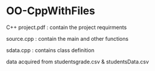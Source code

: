 
# OO-CppWithFiles

C++ project.pdf : contain the project requirments

source.cpp : contain the main and other functions

sdata.cpp : contains class definition

data acquired from studentsgrade.csv & studentsData.csv

